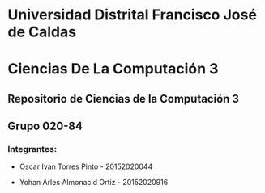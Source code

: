 # Universidad Distrital Francisco José de Caldas
# Ciencias De La Computación 3


## Repositorio de Ciencias de la Computación 3
## Grupo 020-84

### Integrantes:
- Oscar Ivan Torres Pinto - 20152020044

- Yohan Arles Almonacid Ortiz - 20152020916 

